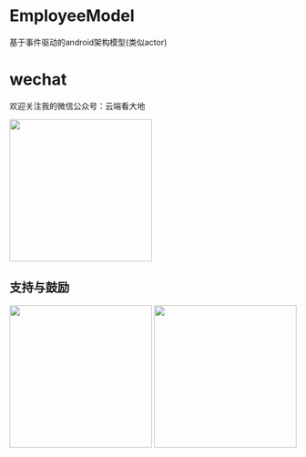 # EmployeeModel
基于事件驱动的android架构模型(类似actor)

# wechat
欢迎关注我的微信公众号：云端看大地

<img src="http://img.blog.csdn.net/20170304213044167?watermark/2/text/aHR0cDovL2Jsb2cuY3Nkbi5uZXQvdTAxMzgxODk5MA==/font/5a6L5L2T/fontsize/400/fill/I0JBQkFCMA==/dissolve/70/gravity/SouthEast" width="250" alt=""/>





## 支持与鼓励
<div>
<img src="https://img-blog.csdn.net/20180415175153520?watermark/2/text/aHR0cHM6Ly9ibG9nLmNzZG4ubmV0L3UwMTM4MTg5OTA=/font/5a6L5L2T/fontsize/400/fill/I0JBQkFCMA==/dissolve/70" width="250" alt=""/>
<img src="https://img-blog.csdn.net/2018041517520290?watermark/2/text/aHR0cHM6Ly9ibG9nLmNzZG4ubmV0L3UwMTM4MTg5OTA=/font/5a6L5L2T/fontsize/400/fill/I0JBQkFCMA==/dissolve/70" width="250" alt=""/>
</div>

